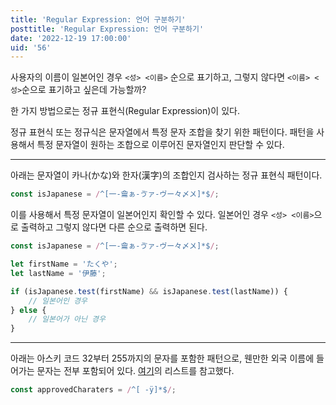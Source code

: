 ```yaml
---
title: 'Regular Expression: 언어 구분하기'
posttitle: 'Regular Expression: 언어 구분하기'
date: '2022-12-19 17:00:00'
uid: '56'
---
```


사용자의 이름이 일본어인 경우 `<성> <이름>` 순으로 표기하고, 그렇지 않다면 `<이름> <성>`순으로 표기하고 싶은데 가능할까?

한 가지 방법으로는 정규 표현식(Regular Expression)이 있다.

정규 표현식 또는 정규식은 문자열에서 특정 문자 조합을 찾기 위한 패턴이다. 패턴을 사용해서 특정 문자열이 원하는 조합으로 이루어진 문자열인지 판단할 수 있다.

---

아래는 문자열이 카나(かな)와 한자(漢字)의 조합인지 검사하는 정규 표현식 패턴이다.

```js
const isJapanese = /^[一-龠ぁ-ゔァ-ヴー々〆〤]*$/;
```

이를 사용해서 특정 문자열이 일본어인지 확인할 수 있다. 일본어인 경우 `<성> <이름>`으로 출력하고 그렇지 않다면 다른 순으로 출력하면 된다.

```js
const isJapanese = /^[一-龠ぁ-ゔァ-ヴー々〆〤]*$/;

let firstName = 'たくや';
let lastName = '伊藤';

if (isJapanese.test(firstName) && isJapanese.test(lastName)) {
    // 일본어인 경우
} else {
    // 일본어가 아닌 경우
}
```

---

아래는 아스키 코드 32부터 255까지의 문자를 포함한 패턴으로, 웬만한 외국 이름에 들어가는 문자는 전부 포함되어 있다. [여기](https://grad.ucla.edu/gasaa/etd/specialcharacters.pdf)의 리스트를 참고했다.

```js
const approvedCharaters = /^[ -ÿ]*$/;
```
